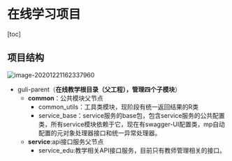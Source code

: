 # 在线学习项目

[toc]

## 项目结构

![image-20201221162337960](C:\Users\Administrator\AppData\Roaming\Typora\typora-user-images\image-20201221162337960.png)

- guli-parent（**在线教学根目录（父工程），管理四个子模块**）
  - **common**：公共模块父节点
    - common_utils：工具类模块，现阶段有统一返回结果的R类
    - service_base：service服务的base包，包含service服务的公共配置类，所有service模块依赖于它，现在有swagger-UI配置类，mp自动配置的元对象处理器接口和统一异常处理器。
  - **service**:api接口服务父节点
    - service_edu:教学相关API接口服务，目前只有教师管理相关的接口。





